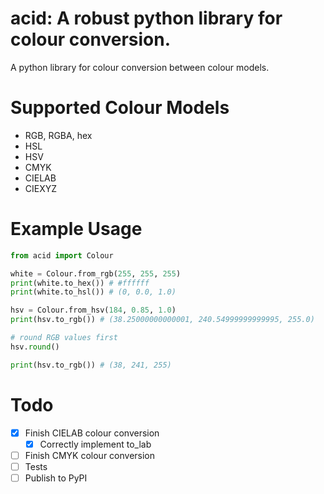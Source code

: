 # acid: A robust python library for colour conversion.

A python library for colour conversion between colour models.

# Supported Colour Models

- RGB, RGBA, hex
- HSL
- HSV
- CMYK
- CIELAB
- CIEXYZ

# Example Usage

```py
from acid import Colour

white = Colour.from_rgb(255, 255, 255)
print(white.to_hex()) # #ffffff
print(white.to_hsl()) # (0, 0.0, 1.0)

hsv = Colour.from_hsv(184, 0.85, 1.0)
print(hsv.to_rgb()) # (38.25000000000001, 240.54999999999995, 255.0)

# round RGB values first
hsv.round()

print(hsv.to_rgb()) # (38, 241, 255)
```

# Todo

- [x] Finish CIELAB colour conversion
  - [x] Correctly implement to_lab
- [ ] Finish CMYK colour conversion
- [ ] Tests
- [ ] Publish to PyPI
